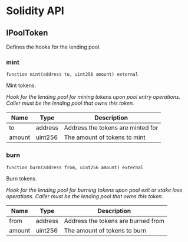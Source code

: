 # Solidity API

## IPoolToken

Defines the hooks for the lending pool.

### mint

```solidity
function mint(address to, uint256 amount) external
```

Mint tokens.

_Hook for the lending pool for mining tokens upon pool entry operations.
     Caller must be the lending pool that owns this token._

| Name | Type | Description |
| ---- | ---- | ----------- |
| to | address | Address the tokens are minted for |
| amount | uint256 | The amount of tokens to mint |

### burn

```solidity
function burn(address from, uint256 amount) external
```

Burn tokens.

_Hook for the lending pool for burning tokens upon pool exit or stake loss operations.
     Caller must be the lending pool that owns this token._

| Name | Type | Description |
| ---- | ---- | ----------- |
| from | address | Address the tokens are burned from |
| amount | uint256 | The amount of tokens to burn |

